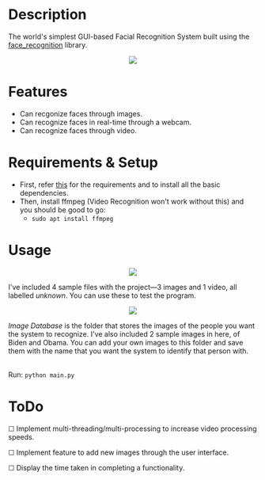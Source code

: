 # Description
The world's simplest GUI-based Facial Recognition System built using the <a href="https://github.com/ageitgey/face_recognition">face_recognition</a> library.
<p align="center"> <img src="https://github.com/dhairyapatel1506/facial-recognition/assets/101339040/df7a5291-20ab-4004-a3cb-ee252bb38186"> </p>

# Features
- Can recgonize faces through images.
- Can recognize faces in real-time through a webcam.
- Can recognize faces through video.

# Requirements & Setup
- First, refer <a href="https://github.com/ageitgey/face_recognition/#installation">this</a> for the requirements and to install all the basic dependencies.
- Then, install ffmpeg (Video Recognition won't work without this) and you should be good to go:
   - ```sudo apt install ffmpeg```

# Usage
<p align="center"> <img src="https://github.com/dhairyapatel1506/facial-recognition/assets/101339040/8f11f10b-54d3-4394-8fdb-d70266a10c7c"> </p>

I've included 4 sample files with the project—3 images and 1 video, all labelled _unknown_. You can use these to test the program. 

<p align="center"> <img src="https://github.com/dhairyapatel1506/facial-recognition/assets/101339040/def1e1a9-6fb9-4901-8693-e9b45c0f5e13"> </p>

_Image Database_ is the folder that stores the images of the people you want the system to recognize. I've also included 2 sample images in here, of Biden and Obama. You can add your own images to this folder and save them with the name that you want the system to identify that person with.
<br></br>

Run: ```python main.py```

# ToDo
  <p>☐ Implement multi-threading/multi-processing to increase video processing speeds.</p>
  <p>☐ Implement feature to add new images through the user interface.</p>
  <p>☐ Display the time taken in completing a functionality.</p>
  
